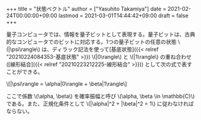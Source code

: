 +++
title = "状態ベクトル"
author = ["Yasuhito Takamiya"]
date = 2021-02-24T00:00:00+09:00
lastmod = 2021-03-01T14:44:42+09:00
draft = false
+++

量子コンピュータでは、情報を量子ビットとして表現する。量子ビットは、古典的なコンピュータでのビットに対応する。1つの量子ビットの任意の状態  \\(|\psi\rangle\\) は、ディラック記法を使って[基底状態]({{< relref "20210224084353-基底状態" >}}) \\(|0\rangle\\) と \\(|1\rangle\\) の重ね合わせ ([線形結合]({{< relref "20210223212225-線形結合" >}})) として次の式で表すことができる。

\\[|\psi\rangle = \alpha|0\rangle + \beta|1\rangle\\]

ここで係数 \\(\alpha, \beta\\) を確率振幅と呼び \\(\alpha, \beta \in \mathbb{C}\\) である。また、正規化条件として \\(|\alpha|^2 + |\beta|^2 = 1\\) に従わなければならない。
